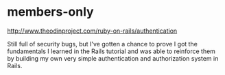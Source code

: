# members-only
http://www.theodinproject.com/ruby-on-rails/authentication

Still full of security bugs, but I've gotten a chance to prove I got the fundamentals I learned in the Rails tutorial and was able to reinforce them by building my own very simple authentication and authorization system in Rails.